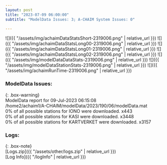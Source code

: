```yaml
---
layout: post
title: "2023-07-09 06:00:00"
subtitle: "ModelData Issues: 3; A-CHAIM System Issues: 0"

---
```


![]({{ "/assets/img/achaimDataStatsShort-2319006.png" | relative_url }})
![]({{ "/assets/img/achaimDataStatsLong00-2319006.png" | relative_url }})
![]({{ "/assets/img/achaimDataStatsLong01-2319006.png" | relative_url }})
![]({{ "/assets/img/achaimDataStatsLong02-2319006.png" | relative_url }})
![]({{ "/assets/img/modelDataDataStats-2319006.png" | relative_url }})
![]({{ "/assets/img/modelDataStationStats-2319006.png" | relative_url }})
![]({{ "/assets/img/achaimRunTime-2319006.png" | relative_url }})


### ModelData Issues:  
  
{: .box-warning}  
 ModelData report for 09-Jul-2023 06:15:08   
 /home2/achaim1/A-CHAIM/modelData/2023/190/06/modelData.mat   
 0% of all possible stations for IONO were downloaded. x443   
 0% of all possible stations for KASI were downloaded. x3448   
 0% of all possible stations for KARTVERKET were downloaded. x3157   
  


### Logs:  
  
{: .box-note}  
[Logs.zip]({{ "/assets/other/logs.zip" | relative_url }})  
[Log Info]({{ "/logInfo" | relative_url }})  
